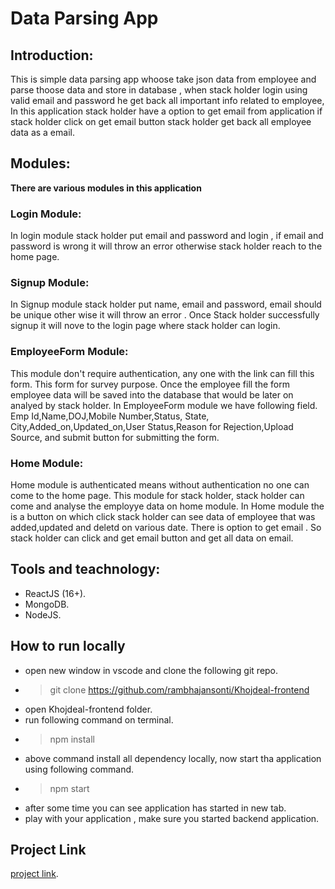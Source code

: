 # Data Parsing App

## Introduction:

This is simple data parsing app whoose take json data from employee and parse thoose data and store in database , when stack holder login using valid email and password he get back all important info related to employee, In this application stack holder have a option to get email from application if stack holder click on get email button stack holder get back all employee data as a email.

## Modules:

**There are various modules in this application**

### Login Module:

In login module stack holder put email and password and login , if email and password is wrong it will throw an error otherwise stack holder reach to the home page.

### Signup Module:

In Signup module stack holder put name, email and password, email should be unique other wise it will throw an error . Once Stack holder successfully signup it will nove to the login page where stack holder can login.

### EmployeeForm Module:

This module don't require authentication, any one with the link can fill this form. This form for survey purpose. Once the employee fill the form employee data will be saved into the database that would be later on analyed by stack holder.
In EmployeeForm module we have following field.
Emp Id,Name,DOJ,Mobile Number,Status, State, City,Added_on,Updated_on,User Status,Reason for Rejection,Upload Source, and submit button for submitting the form.

### Home Module:

Home module is authenticated means without authentication no one can come to the home page. This module for stack holder, stack holder can come and analyse the employye data on home module. In Home module the is a button on which click stack holder can see data of employee that was added,updated and deletd on various date.
There is option to get email . So stack holder can click and get email button and get all data on email.

## Tools and teachnology:

-  ReactJS (16+).
-  MongoDB.
-  NodeJS.

## How to run locally

-  open new window in vscode and clone the following git repo.
-  > git clone https://github.com/rambhajansonti/Khojdeal-frontend
-  open Khojdeal-frontend folder.
-  run following command on terminal.
-  > npm install
-  above command install all dependency locally, now start tha application using following command.
-  > npm start
-  after some time you can see application has started in new tab.
-  play with your application , make sure you started backend application.

## Project Link

[project link](https://github.com/rambhajansonti/Khojdeal-frontend).
